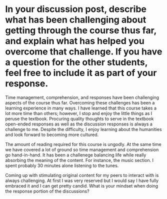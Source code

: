# In your discussion post, describe what has been challenging about getting through the course thus far, and explain what has helped you overcome that challenge. If you have a question for the other students, feel free to include it as part of your response.

Time management, comprehension, and responses have been challenging aspects of the course thus far.  Overcoming these challenges has been a learning experience in many ways.  I have learned that this course takes a lot more time than others; however, I stop and enjoy the little things as I peruse the textbook.  Procuring quality thoughts to serve in the textbook open-ended responses as well as the discussion responses is always a challenge to me.  Despite the difficulty, I enjoy learning about the humanities and look forward to becoming more cultured.

The amount of reading required for this course is ungodly.  At the same time we have covered a lot of ground so time management and comprehension go hand-in-hand.  It has been a challenege balancing life while really absorbing the meaning of the content.  For instance, the music section.  I spent probably 30 minutes alone listening to the tunes.

Coming up with stimulating original content for my peers to interact with is always challenging.  At first I was very reserved but I would say I have fully embraced it and I can get pretty candid.  What is your mindset when doing the response portion of the discussions?